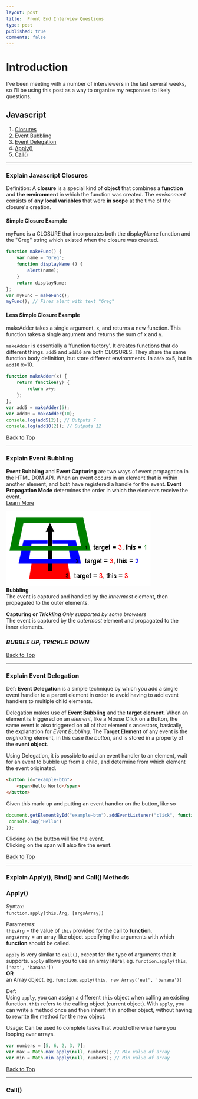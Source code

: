 ```yaml
---
layout: post
title:  Front End Interview Questions
type: post
published: true
comments: false
---
```


# Introduction
I've been meeting with a number of interviewers in the last several weeks, so I'll be using this post as a way to organize my responses to likely questions.

## Javascript

1. [Closures](#closures)
2. [Event Bubbling](#event-bubbling)
3. [Event Delegation](#event-delegation)
4. [Apply()](#methods-apply)
5. [Call()](#methods-call)

<hr>

### Explain Javascript Closures <a id="closures"></a>
Definition: A **closure** is a special kind of **object** that combines a **function** and **the environment** in which the function was created.
The *environment* consists of **any local variables** that were **in scope** at the time of the closure's creation.

#### Simple Closure Example
myFunc is a CLOSURE that incorporates both the displayName function and the "Greg" string which existed when the closure was created.

```Javascript  
function makeFunc() {  
    var name = "Greg";  
    function displayName () {  
        alert(name);  
    }  
    return displayName;  
};  
var myFunc = makeFunc();  
myFunc(); // Fires alert with text "Greg"
```

#### Less Simple Closure Example
makeAdder takes a single argument, x, and returns a new function. This function takes a single argument and returns the sum of x and y.

`makeAdder` is essentially a 'function factory'. It creates functions that do different things.
`add5` and `add10` are both CLOSURES. They share the same function body definition, but store different environments.
In `add5` x=5, but in `add10` x=10.


```javascript
function makeAdder(x) {
    return function(y) {
        return x+y;
    };
};
var add5 = makeAdder(5);
var add10 = makeAdder(10);
console.log(add5(2)); // Outputs 7
console.log(add10(2)); // Outputs 12
```

[Back to Top](#)  

<hr>

### Explain Event Bubbling <a id="event-bubbling"></a>
**Event Bubbling** and **Event Capturing** are two ways of event propagation in the HTML DOM API. When an event occurs in an element that is within another element, and *both* have registered a handle for the event.
**Event Propagation Mode** determines the order in which the elements receive the event.  
<a href="http://javascript.info/tutorial/bubbling-and-capturing" target="_blank">Learn More</a>
 
![Bubbling Model](/assets/eventbubbling.png "Bubbling Model")  
**Bubbling**  
The event is captured and handled by the *innermost* element, then propagated to the outer elements. 

**Capturing or *Trickling*** *Only supported by some browsers*  
The event is captured by the *outermost* element and propagated to the inner elements.

### *BUBBLE UP, TRICKLE DOWN*

[Back to Top](#)  
<hr>

### Explain Event Delegation <a id="event-delegation"></a>
Def: **Event Delegation** is a simple technique by which you add a single event handler to a parent element in order to avoid having to add event handlers to multiple child elements.  

Delegation makes use of **Event Bubbling** and the **target element**.
When an element is triggered on an *element*, like a Mouse Click on a Button, the same event is also triggered on all of that element's ancestors, basically, the explanation for *Event Bubbling*.
The **Target Element** of any event is the *originating* element, in this case *the button*, and is stored in a property of the **event object**.

Using Delegation, it is possible to add an event handler to an element, wait for an event to bubble up from a child, and determine from which element the event originated.

```html
<button id="example-btn">
    <span>Hello World</span>
</button>
```

Given this mark-up and putting an event handler on the button, like so 

```javascript
document.getElementById("example-btn").addEventListener("click", function() {
 console.log("Hello") 
});
```

Clicking on the button will fire the event.  
Clicking on the span will also fire the event.

[Back to Top](#)  
<hr>

### Explain Apply(), Bind() and Call() Methods
### Apply() <a id="methods-apply"></a>

Syntax:  
`function.apply(this.Arg, [argsArray])`

Parameters:   
`thisArg` = the value of `this` provided for the call to **function**.  
`argsArray` = an array-like object specifying the arguments with which **function** should be called.

`apply` is very similar to `call()`, except for the type of arguments that it supports. 
`apply` allows you to use an array literal, eg. `function.apply(this, ['eat', 'banana'])`  
**OR**  
an Array object, eg. `function.apply(this, new Array('eat', 'banana'))`  

Def:  
Using `apply`, you can assign a different `this` object when calling an existing function. `this` refers to the calling object (current object).
With `apply`, you can write a method once and then inherit it in another object, without having to rewrite the method for the new object.

Usage:
Can be used to complete tasks that would otherwise have you looping over arrays.

```javascript
var numbers = [5, 6, 2, 3, 7];
var max = Math.max.apply(null, numbers); // Max value of array
var min = Math.min.apply(null, numbers); // Min value of array
```  

[Back to Top](#)  
<hr>

### Call() <a id="methods-call"></a>